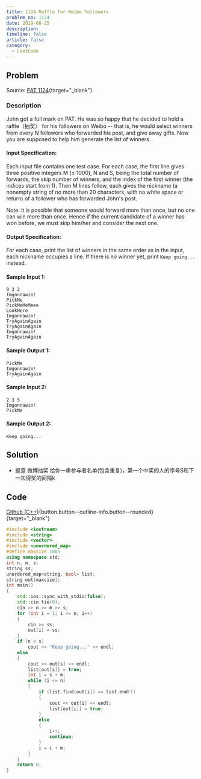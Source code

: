 ```yaml
---
title: 1124 Raffle for Weibo Followers
problem_no: 1124
date: 2019-08-25
description: 
timeline: false
article: false
category:
  - LeetCode
---
```


<!--more-->

## Problem

Source: [PAT 1124](){target="_blank"}

### Description

John got a full mark on PAT. He was so happy that he decided to hold a raffle（抽奖） for his followers on Weibo -- that is,
he would select winners from every N followers who forwarded his post, and give away gifts. Now you are supposed to help
him generate the list of winners.

#### Input Specification:

Each input file contains one test case. For each case, the first line gives three positive integers M (≤ 1000), N and S,
being the total number of forwards, the skip number of winners, and the index of the first winner (the indices start
from 1). Then M lines follow, each gives the nickname (a nonempty string of no more than 20 characters, with no white
space or return) of a follower who has forwarded John's post.

Note: it is possible that someone would forward more than once, but no one can win more than once. Hence if the current
candidate of a winner has won before, we must skip him/her and consider the next one.

#### Output Specification:

For each case, print the list of winners in the same order as in the input, each nickname occupies a line. If there is
no winner yet, print `Keep going...` instead.

#### Sample Input 1:

```
9 3 2
Imgonnawin!
PickMe
PickMeMeMeee
LookHere
Imgonnawin!
TryAgainAgain
TryAgainAgain
Imgonnawin!
TryAgainAgain
```

#### Sample Output 1:

```
PickMe
Imgonnawin!
TryAgainAgain
```

#### Sample Input 2:

```
2 3 5
Imgonnawin!
PickMe
```

#### Sample Output 2:

```
Keep going...
```

## Solution

- 题意 微博抽奖 给你一串参与者名单(包含重复)，第一个中奖的人的序号S和下一次得奖的间隔k

## Code

[Github (C++)](https://github.com/Alomerry/algorithm/blob/master/pat/a/){button.button--outline-info.button--rounded}{target="_blank"}


```cpp
#include <iostream>
#include <string>
#include <vector>
#include <unordered_map>
#define maxsize 1005
using namespace std;
int n, m, s;
string ss;
unordered_map<string, bool> list;
string out[maxsize];
int main()
{
    std::ios::sync_with_stdio(false);
    std::cin.tie(0);
    cin >> n >> m >> s;
    for (int i = 1; i <= n; i++)
    {
        cin >> ss;
        out[i] = ss;
    }
    if (n < s)
        cout << "Keep going..." << endl;
    else
    {
        cout << out[s] << endl;
        list[out[s]] = true;
        int i = s + m;
        while (i <= n)
        {
            if (list.find(out[i]) == list.end())
            {
                cout << out[i] << endl;
                list[out[i]] = true;
            }
            else
            {
                i++;
                continue;
            }
            i = i + m;
        }
    }
    return 0;
}
```
